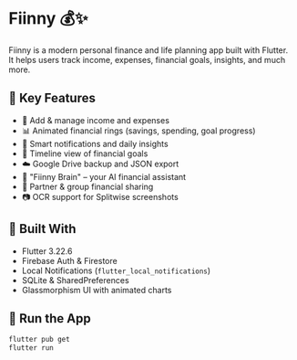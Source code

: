 # Fiinny 💰✨

Fiinny is a modern personal finance and life planning app built with Flutter.  
It helps users track income, expenses, financial goals, insights, and much more.

## 🌟 Key Features

- 💸 Add & manage income and expenses
- 📊 Animated financial rings (savings, spending, goal progress)
- 🔔 Smart notifications and daily insights
- 📆 Timeline view of financial goals
- ☁️ Google Drive backup and JSON export
- 🧠 "Fiinny Brain" – your AI financial assistant
- 🤝 Partner & group financial sharing
- 📷 OCR support for Splitwise screenshots

## 📲 Built With

- Flutter 3.22.6
- Firebase Auth & Firestore
- Local Notifications (`flutter_local_notifications`)
- SQLite & SharedPreferences
- Glassmorphism UI with animated charts

## 🧪 Run the App

```bash
flutter pub get
flutter run

